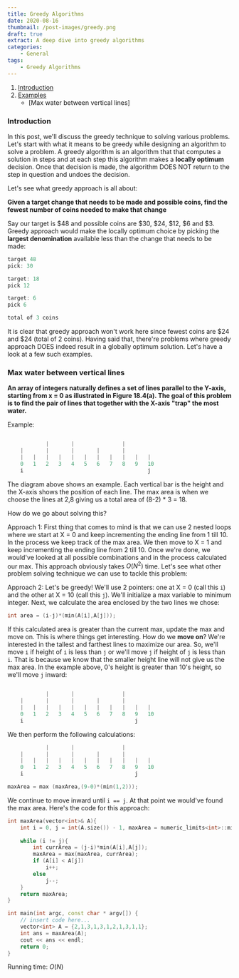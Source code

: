 ```yaml
---
title: Greedy Algorithms
date: 2020-08-16
thumbnail: /post-images/greedy.png
draft: true
extract: A deep dive into greedy algorithms
categories: 
    - General
tags:
    - Greedy Algorithms
---
```


1. [Introduction](#introduction)
2. [Examples](#examples)
    * [Max water between vertical lines]


### Introduction
In this post, we'll discuss the greedy technique to solving various problems. Let's start with what it means to be greedy while designing an algorithm to solve a problem. A greedy algorithm is an algorithm that that computes a solution in steps and at each step this algorithm makes a **locally optimum** decision. Once that decision is made, the algorithm DOES NOT return to the step in question and undoes the decision.

Let's see what greedy approach is all about:

**Given a target change that needs to be made and possible coins, find the fewest number of coins needed to make that change**

Say our target is \$48 and possible coins are \$30, \$24, \$12, \$6 and \$3. Greedy approach would make the locally optimum choice by picking the **largest denomination** available less than the change that needs to be made:

```cpp
target 48
pick: 30

target: 18
pick 12

target: 6
pick 6

total of 3 coins
``` 

It is clear that greedy approach won't work here since fewest coins are \$24 and \$24 (total of 2 coins). Having said that, there're problems where greedy approach DOES indeed result in a globally optimum solution. Let's have a look at a few such examples.

### Max water between vertical lines

**An array of integers naturally defines a set of lines parallel to the Y-axis, starting from x = 0 as illustrated in Figure 18.4(a). The goal of this problem is to find the pair of lines that together with the X-axis "trap" the most water.**

Example:

```cpp

            |       |               |
    |       |       |       |       |       
    |   |   |   |   |   |   |   |   |   |   |
    0   1   2   3   4   5   6   7   8   9   10
    i                                       j
```

The diagram above shows an example. Each vertical bar is the height and the X-axis shows the position of each line. The max area is when we choose the lines at 2,8 giving us a total area of (8-2) * 3 = 18. 

How do we go about solving this?

Approach 1: First thing that comes to mind is that we can use 2 nested loops where we start at X = 0 and keep incrementing the ending line from 1 till 10. In the process we keep track of the max area. We then move to X = 1 and keep incrementing the ending line from 2 till 10. Once we're done, we would've looked at all possible combinations and in the process calculated our max. This approach obviously takes $O(N^2)$ time. Let's see what other problem solving technique we can use to tackle this problem:

Approach 2: Let's be greedy! We'll use 2 pointers: one at X = 0 (call this `i`) and the other at X = 10 (call this `j`). We'll initialize a max variable to minimum integer. Next, we calculate the area enclosed by the two lines we chose:

```cpp
int area = (i-j)*(min(A[i],A[j]));
```

If this calculated area is greater than the current max, update the max and move on. This is where things get interesting. How do we **move on**? We're interested in the tallest and farthest lines to maximize our area. So, we'll move `i` if height of `i` is less than `j` or we'll move `j` if height of `j` is less than `i`. That is because we know that the smaller height line will not give us the max area. In the example above, 0's height is greater than 10's height, so we'll move `j` inward:

```cpp

            |       |               |
    |       |       |       |       |       
    |   |   |   |   |   |   |   |   |   |   |
    0   1   2   3   4   5   6   7   8   9   10
    i                                   j
``` 

We then perform the following calculations:

```cpp
            |       |               |
    |       |       |       |       |       
    |   |   |   |   |   |   |   |   |   |   |
    0   1   2   3   4   5   6   7   8   9   10
    i                                   j

maxArea = max (maxArea,(9-0)*(min(1,2)));
```

We continue to move inward until `i == j`. At that point we would've found the max area. Here's the code for this approach:

```cpp
int maxArea(vector<int>& A){
    int i = 0, j = int(A.size()) - 1, maxArea = numeric_limits<int>::min();
    
    while (i != j){
        int currArea = (j-i)*min(A[i],A[j]);
        maxArea = max(maxArea, currArea);
        if (A[i] < A[j])
            i++;
        else
            j--;
    }
    return maxArea;
}

int main(int argc, const char * argv[]) {
    // insert code here...
    vector<int> A = {2,1,3,1,3,1,2,1,3,1,1};
    int ans = maxArea(A);
    cout << ans << endl;
    return 0;
}
```

Running time: $O(N)$